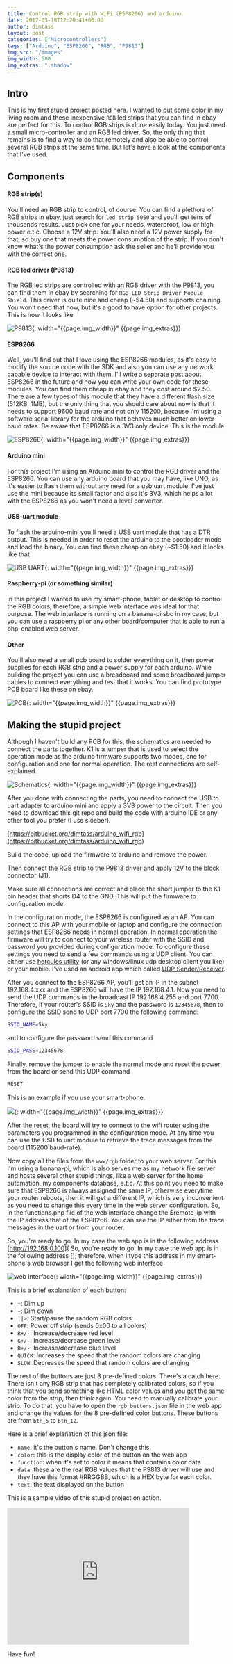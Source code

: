 ```yaml
---
title: Control RGB strip with WiFi (ESP8266) and arduino.
date: 2017-03-18T12:20:41+00:00
author: dimtass
layout: post
categories: ["Microcontrollers"]
tags: ["Arduino", "ESP8266", "RGB", "P9813"]
img_src: "/images"
img_width: 580
img_extras: ".shadow"
---
```

## Intro

This is my first stupid project posted here. I wanted to put some color in my living room and these inexpensive `RGB` led strips that you can find in ebay are perfect for this. To control RGB strips is done easily today. You just need a small micro-controller and an RGB led driver. So, the only thing that remains is to find a way to do that remotely and also be able to control several RGB strips at the same time. But let's have a look at the components that I've used.

## Components

#### RGB strip(s)

You'll need an RGB strip to control, of course. You can find a plethora of RGB strips in ebay, just search for `led strip 5050` and you'll get tens of thousands results. Just pick one for your needs, waterproof, low or high power e.t.c. Choose a 12V strip. You'll also need a 12V power supply for that, so buy one that meets the power consumption of the strip. If you don't know what's the power consumption ask the seller and he'll provide you with the correct one.

#### RGB led driver (P9813)

The RGB led strips are controlled with an RGB driver with the P9813, you can find them in ebay by searching for `RGB LED Strip Driver Module Shield`. This driver is quite nice and cheap (~$4.50) and supports chaining. You won't need that now, but it's a good to have option for other projects. This is how it looks like

![P9813]({{page.img_src}}/p9813.jpg){: width="{{page.img_width}}" {{page.img_extras}}}

#### ESP8266

Well, you'll find out that I love using the ESP8266 modules, as it's easy to modify the source code with the SDK and also you can use any network capable device to interact with them. I'll write a separate post about ESP8266 in the future and how you can write your own code for these modules. You can find them cheap in ebay and they cost around $2.50. There are a few types of this module that they have a different flash size (512KB, 1MB), but the only thing that you should care about now is that it needs to support 9600 baud rate and not only 115200, because I'm using a software serial library for the arduino that behaves much better on lower baud rates. Be aware that ESP8266 is a 3V3 only device. This is the module

![ESP8266]({{page.img_src}}/ESP8266.jpg){: width="{{page.img_width}}" {{page.img_extras}}}

#### Arduino mini

For this project I'm using an Arduino mini to control the RGB driver and the ESP8266. You can use any arduino board that you may have, like UNO, as it's easier to flash them without any need for a usb uart module. I've just use the mini because its small factor and also it's 3V3, which helps a lot with the ESP8266 as you won't need a level converter.

#### USB-uart module

To flash the arduino-mini you'll need a USB uart module that has a DTR output. This is needed in order to reset the arduino to the bootloader mode and load the binary. You can find these cheap on ebay (~$1.50) and it looks like that

![USB UART]({{page.img_src}}/usb_uart.jpg){: width="{{page.img_width}}" {{page.img_extras}}}

#### Raspberry-pi (or something similar)

In this project I wanted to use my smart-phone, tablet or desktop to control the RGB colors; therefore, a simple web interface was ideal for that purpose. The web interface is running on a banana-pi sbc in my case, but you can use a raspberry pi or any other board/computer that is able to run a php-enabled web server.

#### Other

You'll also need a small pcb board to solder everything on it, then power supplies for each RGB strip and a power supply for each arduino. While building the project you can use a breadboard and some breadboard jumper cables to connect everything and test that it works. You can find prototype PCB board like these on ebay.

![PCB]({{page.img_src}}/prototype_pcb.jpg){: width="{{page.img_width}}" {{page.img_extras}}}

## Making the stupid project

Although I haven't build any PCB for this, the schematics are needed to connect the parts together. K1 is a jumper that is used to select the operation mode as the arduino firmware supports two modes, one for configuration and one for normal operation. The rest connections are self-explained.

![Schematics]({{page.img_src}}/ard_rgb_wifi_schematics.jpg){: width="{{page.img_width}}" {{page.img_extras}}}

After you done with connecting the parts, you need to connect the USB to uart adapter to arduino mini and apply a 3V3 power to the circuit. Then you need to download this git repo and build the code with arduino IDE or any other tool you prefer (I use sloeber).

[https://bitbucket.org/dimtass/arduino_wifi_rgb](https://bitbucket.org/dimtass/arduino_wifi_rgb)

Build the code, upload the firmware to arduino and remove the power.

Then connect the RGB strip to the P9813 driver and apply 12V to the block connector (J1).

Make sure all connections are correct and place the short jumper to the K1 pin header that shorts D4 to the GND. This will put the firmware to configuration mode.

In the configuration mode, the ESP8266 is configured as an AP. You can connect to this AP with your mobile or laptop and configure the connection settings that ESP8266 needs in normal operation. In normal operation the firmware will try to connect to your wireless router with the SSID and password you provided during configuration mode. To configure these settings you need to send a few commands using a UDP client. You can either use [hercules utility](http://www.hw-group.com/products/hercules/index_en.html) (or any windows/linux udp desktop client you like) or your mobile. I've used an android app which called [UDP Sender/Receiver](https://play.google.com/store/apps/details?id=com.jca.udpsendreceive).

After you connect to the ESP8266 AP, you'll get an IP in the subnet 192.168.4.xxx and the ESP8266 will have the IP 192.168.4.1. Now you need to send the UDP commands in the broadcast IP 192.168.4.255 and port 7700. Therefore, if your router's SSID is `Sky` and the password is `12345678`, then to configure the SSID send to UDP port 7700 the following command:

```sh
SSID_NAME=Sky
```

and to configure the password send this command
```sh
SSID_PASS=12345678
```

Finally, remove the jumper to enable the normal mode and reset the power from the board or send this UDP command
```sh
RESET
```

This is an example if you use your smart-phone.

![]({{page.img_src}}/ard_rgb_wifi_udp_configuration.jpg){: width="{{page.img_width}}" {{page.img_extras}}}

After the reset, the board will try to connect to the wifi router using the parameters you programmed in the configuration mode. At any time you can use the USB to uart module to retrieve the trace messages from the board (115200 baud-rate).

Now copy all the files from the `www/rgb` folder to your web server. For this I'm using a banana-pi, which is also serves me as my network file server and hosts several other stupid things, like a web server for the home automation, my components database, e.t.c. At this point you need to make sure that ESP8266 is always assigned the same IP, otherwise everytime your router reboots, then it will get a different IP, which is very inconvenient as you need to change this every time in the web server configuration. So, in the functions.php file of the web interface change the $remote_ip with the IP address that of the ESP8266. You can see the IP either from the trace messages in the uart or from your router.

So, you're ready to go. In my case the web app is in the following address [http://192.168.0.100](
So, you're ready to go. In my case the web app is in the following address [); therefore, when I type this address in my smart-phone's web browser I get the following web interface

![web interface]({{page.img_src}}/ard_rgb_wifi_web_interface.jpg){: width="{{page.img_width}}" {{page.img_extras}}}


This is a brief explanation of each button:  
- `+`: Dim up  
- `-`: Dim down  
- `||>`: Start/pause the random RGB colors  
- `OFF`: Power off strip (sends 0x00 to all colors)  
- `R+/-`: Increase/decrease red level  
- `G+/-`: Increase/decrease green level  
- `B+/-`: Increase/decrease blue level  
- `QUICK`: Increases the speed that the random colors are changing  
- `SLOW`: Decreases the speed that random colors are changing

The rest of the buttons are just 8 pre-defined colors. There's a catch here. There isn't any RGB strip that has completely calibrated colors, so if you think that you send something like HTML color values and you get the same color from the strip, then think again. You need to manually calibrate your strip. To do that, you have to open the `rgb_buttons.json` file in the web app and change the values for the 8 pre-defined color buttons. These buttons are from `btn_5` to `btn_12`.

Here is a brief explanation of this json file:  
- `name`: it's the button's name. Don't change this.  
- `color`: this is the display color of the button on the web app  
- `function`: when it's set to color it means that contains color data  
- `data`: these are the real RGB values that the P9813 driver will use and they have this format #RRGGBB, which is a HEX byte for each color.  
- `text`: the text displayed on the button

This is a sample video of this stupid project on action.

<iframe width="420" height="315" src="https://www.youtube.com/embed/8wwpWP1C0zg" frameborder="0" allowfullscreen></iframe>

Have fun!